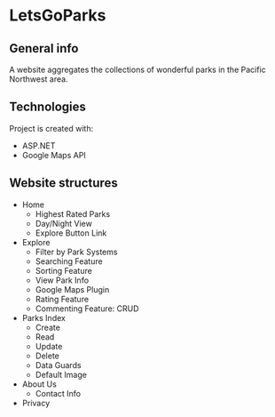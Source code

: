 # LetsGoParks

## General info
A website aggregates the collections of wonderful parks in the Pacific Northwest area. 

## Technologies
Project is created with:
* ASP.NET
* Google Maps API

## Website structures
* Home
    - Highest Rated Parks
    - Day/Night View
    - Explore Button Link
* Explore
    - Filter by Park Systems
    - Searching Feature
    - Sorting Feature
    - View Park Info
    - Google Maps Plugin
    - Rating Feature
    - Commenting Feature: CRUD
* Parks Index
    - Create
    - Read
    - Update
    - Delete
    - Data Guards
    - Default Image
* About Us
    - Contact Info
* Privacy
